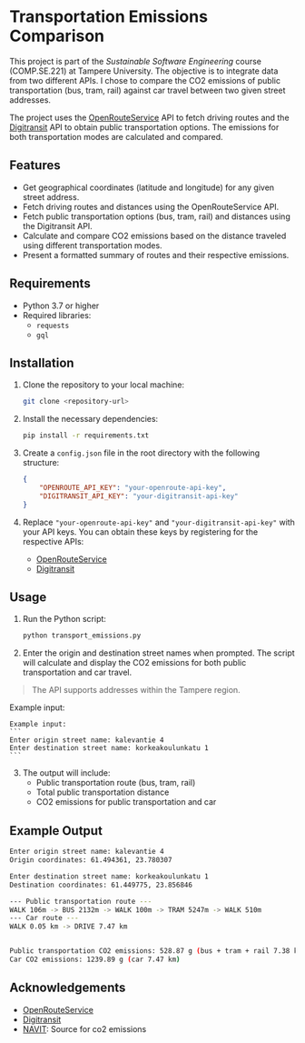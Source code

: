 # Transportation Emissions Comparison

This project is part of the *Sustainable Software Engineering* course (COMP.SE.221) at Tampere University. The objective is to integrate data from two different APIs. I chose to compare the CO2 emissions of public transportation (bus, tram, rail) against car travel between two given street addresses.

The project uses the [OpenRouteService](https://openrouteservice.org/) API to fetch driving routes and the [Digitransit](https://digitransit.fi/) API to obtain public transportation options. The emissions for both transportation modes are calculated and compared.

## Features
- Get geographical coordinates (latitude and longitude) for any given street address.
- Fetch driving routes and distances using the OpenRouteService API.
- Fetch public transportation options (bus, tram, rail) and distances using the Digitransit API.
- Calculate and compare CO2 emissions based on the distance traveled using different transportation modes.
- Present a formatted summary of routes and their respective emissions.

## Requirements
- Python 3.7 or higher
- Required libraries:
  - `requests`
  - `gql`

## Installation
1. Clone the repository to your local machine:
    ```bash
    git clone <repository-url>
    ```

2. Install the necessary dependencies:
    ```bash
    pip install -r requirements.txt
    ```

3. Create a `config.json` file in the root directory with the following structure:
    ```json
    {
        "OPENROUTE_API_KEY": "your-openroute-api-key",
        "DIGITRANSIT_API_KEY": "your-digitransit-api-key"
    }
    ```

4. Replace `"your-openroute-api-key"` and `"your-digitransit-api-key"` with your API keys. You can obtain these keys by registering for the respective APIs:
    - [OpenRouteService](https://openrouteservice.org/sign-up/)
    - [Digitransit](https://digitransit.fi/en/developers/)

## Usage
1. Run the Python script:
    ```bash
    python transport_emissions.py
    ```

2. Enter the origin and destination street names when prompted. The script will calculate and display the CO2 emissions for both public transportation and car travel.

> The API supports addresses within the Tampere region.

Example input:

    Example input:
    ```
    Enter origin street name: kalevantie 4
    Enter destination street name: korkeakoulunkatu 1
    ```

3. The output will include:
    - Public transportation route (bus, tram, rail)
    - Total public transportation distance
    - CO2 emissions for public transportation and car

## Example Output

```bash
Enter origin street name: kalevantie 4
Origin coordinates: 61.494361, 23.780307

Enter destination street name: korkeakoulunkatu 1
Destination coordinates: 61.449775, 23.856846

--- Public transportation route ---
WALK 106m -> BUS 2132m -> WALK 100m -> TRAM 5247m -> WALK 510m
--- Car route ---
WALK 0.05 km -> DRIVE 7.47 km


Public transportation CO2 emissions: 528.87 g (bus + tram + rail 7.38 km)
Car CO2 emissions: 1239.89 g (car 7.47 km)
```

## Acknowledgements
- [OpenRouteService](https://openrouteservice.org/)
- [Digitransit](https://digitransit.fi/)
- [NAVIT](https://www.navit.com/resources/bus-train-car-or-e-scooter-carbon-emissions-of-transport-modes-ranked): Source for co2 emissions

